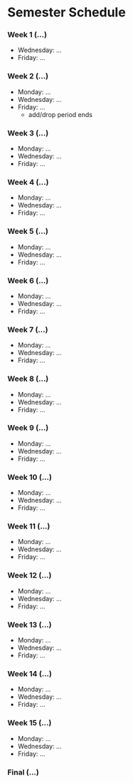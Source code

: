 # Semester Schedule

### Week 1 (...)
- Wednesday: ...
- Friday: ...

### Week 2 (...)
- Monday: ...
- Wednesday: ...
- Friday: ...
  - add/drop period ends

### Week 3 (...) 
- Monday: ...
- Wednesday: ...
- Friday: ...

### Week 4 (...)
- Monday: ...
- Wednesday: ...
- Friday: ...

### Week 5 (...)
- Monday: ...
- Wednesday: ...
- Friday: ...

### Week 6 (...)
- Monday: ...
- Wednesday: ...
- Friday: ...

### Week 7 (...)
- Monday: ...
- Wednesday: ...
- Friday: ...

### Week 8 (...)
- Monday: ...
- Wednesday: ...
- Friday: ...

### Week 9 (...)
- Monday: ...
- Wednesday: ...
- Friday: ...

### Week 10 (...)
- Monday: ...
- Wednesday: ...
- Friday: ...

### Week 11 (...)
- Monday: ...
- Wednesday: ...
- Friday: ...

### Week 12 (...)
- Monday: ...
- Wednesday: ...
- Friday: ...

### Week 13 (...)
- Monday: ...
- Wednesday: ...
- Friday: ...

### Week 14 (...)
- Monday: ...
- Wednesday: ...
- Friday: ...

### Week 15 (...)
- Monday: ...
- Wednesday: ...
- Friday: ...

### Final (...)